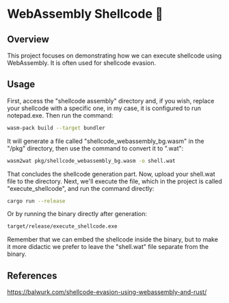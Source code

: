 # WebAssembly Shellcode 🦀

## Overview

This project focuses on demonstrating how we can execute shellcode using WebAssembly. It is often used for shellcode evasion.

## Usage 

First, access the "shellcode assembly" directory and, if you wish, replace your shellcode with a specific one, in my case, it is configured to run notepad.exe. Then run the command:

```sh
wasm-pack build --target bundler
```

It will generate a file called "shellcode_webassembly_bg.wasm" in the "/pkg" directory, then use the command to convert it to ".wat":

```sh
wasm2wat pkg/shellcode_webassembly_bg.wasm -o shell.wat
```

That concludes the shellcode generation part. Now, upload your shell.wat file to the directory. Next, we'll execute the file, which in the project is called "execute_shellcode", and run the command directly:
```sh
cargo run --release
```

Or by running the binary directly after generation:
```sh
target/release/execute_shellcode.exe
```

Remember that we can embed the shellcode inside the binary, but to make it more didactic we prefer to leave the "shell.wat" file separate from the binary.

## References

https://balwurk.com/shellcode-evasion-using-webassembly-and-rust/